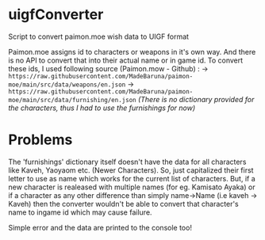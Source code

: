 # uigfConverter
Script to convert paimon.moe wish data to UIGF format

Paimon.moe assigns id to characters or weapons in it's own way.
And there is no API to convert that into their actual name or in game id.
To convert these ids, I used following source (Paimon.mow - Github) :
-> `https://raw.githubusercontent.com/MadeBaruna/paimon-moe/main/src/data/weapons/en.json`
-> `https://raw.githubusercontent.com/MadeBaruna/paimon-moe/main/src/data/furnishing/en.json`
_(There is no dictionary provided for the characters, thus I had to use the furnishings for now)_

# Problems
The 'furnishings' dictionary itself doesn't have the data for all characters like Kaveh, Yaoyaom etc. (Newer Characters). So, just capitalized their first letter to use as name which works for the current list of characters. But, if a new character is realeased with multiple names (for eg. Kamisato Ayaka) or if a character as any other difference than simply name->Name (i.e kaveh -> Kaveh) then the converter wouldn't be able to convert that character's name to ingame id which may cause failure.

Simple error and the data are printed to the console too!